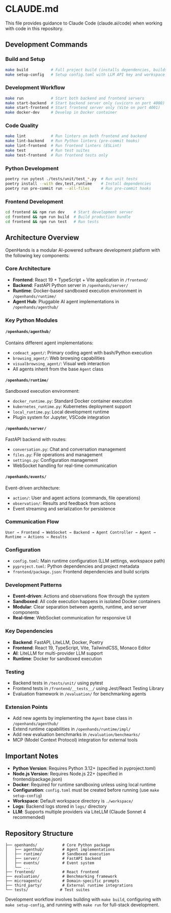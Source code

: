 # CLAUDE.md

This file provides guidance to Claude Code (claude.ai/code) when working with code in this repository.

## Development Commands

### Build and Setup
```bash
make build          # Full project build (installs dependencies, builds frontend)
make setup-config   # Setup config.toml with LLM API key and workspace directory
```

### Development Workflow
```bash
make run            # Start both backend and frontend servers
make start-backend  # Start backend server only (uvicorn on port 4000)
make start-frontend # Start frontend server only (Vite on port 4001)
make docker-dev     # Develop in Docker container
```

### Code Quality
```bash
make lint           # Run linters on both frontend and backend
make lint-backend   # Run Python linters (pre-commit hooks)
make lint-frontend  # Run frontend linters (ESLint)
make test           # Run test suites
make test-frontend  # Run frontend tests only
```

### Python Development
```bash
poetry run pytest ./tests/unit/test_*.py  # Run unit tests
poetry install --with dev,test,runtime    # Install dependencies
poetry run pre-commit run --all-files     # Run pre-commit hooks
```

### Frontend Development
```bash
cd frontend && npm run dev    # Start development server
cd frontend && npm run build  # Build production bundle
cd frontend && npm run test   # Run tests
```

## Architecture Overview

OpenHands is a modular AI-powered software development platform with the following key components:

### Core Architecture
- **Frontend**: React 19 + TypeScript + Vite application in `/frontend/`
- **Backend**: FastAPI Python server in `/openhands/server/`
- **Runtime**: Docker-based sandboxed execution environment in `/openhands/runtime/`
- **Agent Hub**: Pluggable AI agent implementations in `/openhands/agenthub/`

### Key Python Modules

#### `/openhands/agenthub/`
Contains different agent implementations:
- `codeact_agent/`: Primary coding agent with bash/Python execution
- `browsing_agent/`: Web browsing capabilities
- `visualbrowsing_agent/`: Visual web interaction
- All agents inherit from the base `Agent` class

#### `/openhands/runtime/`
Sandboxed execution environment:
- `docker_runtime.py`: Standard Docker container execution
- `kubernetes_runtime.py`: Kubernetes deployment support
- `local_runtime.py`: Local development runtime
- Plugin system for Jupyter, VSCode integration

#### `/openhands/server/`
FastAPI backend with routes:
- `conversation.py`: Chat and conversation management
- `files.py`: File operations and management
- `settings.py`: Configuration management
- WebSocket handling for real-time communication

#### `/openhands/events/`
Event-driven architecture:
- `action/`: User and agent actions (commands, file operations)
- `observation/`: Results and feedback from actions
- Event streaming and serialization for persistence

### Communication Flow
```
User → Frontend → WebSocket → Backend → Agent Controller → Agent → Runtime → Actions → Results
```

### Configuration
- `config.toml`: Main runtime configuration (LLM settings, workspace path)
- `pyproject.toml`: Python dependencies and project metadata
- `frontend/package.json`: Frontend dependencies and build scripts

### Development Patterns
- **Event-driven**: Actions and observations flow through the system
- **Sandboxed**: All code execution happens in isolated Docker containers
- **Modular**: Clear separation between agents, runtime, and server components
- **Real-time**: WebSocket communication for responsive UI

### Key Dependencies
- **Backend**: FastAPI, LiteLLM, Docker, Poetry
- **Frontend**: React 19, TypeScript, Vite, TailwindCSS, Monaco Editor
- **AI**: LiteLLM for multi-provider LLM support
- **Runtime**: Docker for sandboxed execution

### Testing
- Backend tests in `/tests/unit/` using pytest
- Frontend tests in `/frontend/__tests__/` using Jest/React Testing Library
- Evaluation framework in `/evaluation/` for benchmarking agents

### Extension Points
- Add new agents by implementing the `Agent` base class in `/openhands/agenthub/`
- Extend runtime capabilities in `/openhands/runtime/impl/`
- Add new evaluation benchmarks in `/evaluation/benchmarks/`
- MCP (Model Context Protocol) integration for external tools

## Important Notes

- **Python Version**: Requires Python 3.12+ (specified in pyproject.toml)
- **Node.js Version**: Requires Node.js 22+ (specified in frontend/package.json)
- **Docker**: Required for runtime sandboxing unless using local runtime
- **Configuration**: `config.toml` must be created before running (use `make setup-config`)
- **Workspace**: Default workspace directory is `./workspace/`
- **Logs**: Backend logs stored in `logs/` directory
- **LLM**: Supports multiple providers via LiteLLM (Claude Sonnet 4 recommended)

## Repository Structure

```
├── openhands/           # Core Python package
│   ├── agenthub/        # Agent implementations
│   ├── runtime/         # Sandboxed execution
│   ├── server/          # FastAPI backend
│   ├── events/          # Event system
│   └── ...
├── frontend/            # React frontend
├── evaluation/          # Benchmarking framework
├── microagents/         # Domain-specific prompts
├── third_party/         # External runtime integrations
└── tests/              # Test suites
```

Development workflow involves building with `make build`, configuring with `make setup-config`, and running with `make run` for full-stack development.
